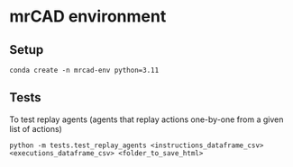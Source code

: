 # mrCAD environment

## Setup

```
conda create -n mrcad-env python=3.11
```

## Tests
To test replay agents (agents that replay actions one-by-one from a given list of actions)
```
python -m tests.test_replay_agents <instructions_dataframe_csv> <executions_dataframe_csv> <folder_to_save_html>
```